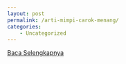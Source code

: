 ```yaml
---
layout: post
permalink: /arti-mimpi-carok-menang/
categories:
    - Uncategorized
---
```


[Baca Selengkapnya](/05)